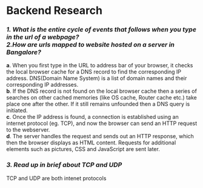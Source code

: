 # Backend Research
### *1. What is the entire cycle of events that follows when you type in the url of a webpage? <br/> 2.How are urls mapped to website hosted on a server in Bangalore?*


__a__.  When you first type in the URL to address bar of your browser, it  checks the local browser cache for a DNS record to find the corresponding IP address.
DNS(Domain Name System) is a list of domain names and their corresponding IP addresses.<br /> __b__.  If the DNS record is not found on the local browser cache 
then a series of searches on other cached memories (like OS cache, Router cache etc.) take place one after the other. If it still remains unfounded then a DNS query is initiated.<br /> 
__c__.  Once the IP address is found, a connection is established using an internet protocol (eg. TCP), and now the browser can send an HTTP request to the webserver.<br />__d__.  The server handles the
request and sends out an HTTP response, which then the browser displays as HTML content. Requests for additional elements such as pictures, CSS and JavaScript
are sent later.<br/>
### *3. Read up in brief about TCP and UDP*
TCP and UDP are both intenet protocols 

